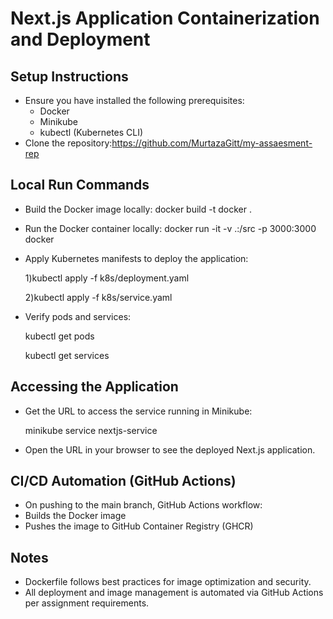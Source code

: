 # Next.js Application Containerization and Deployment

## Setup Instructions
- Ensure you have installed the following prerequisites:
  - Docker
  - Minikube
  - kubectl (Kubernetes CLI)
- Clone the repository:https://github.com/MurtazaGitt/my-assaesment-rep

## Local Run Commands
- Build the Docker image locally:
  docker build -t docker .
- Run the Docker container locally:
  docker run -it -v .:/src -p 3000:3000 docker
- Apply Kubernetes manifests to deploy the application:

  1)kubectl apply -f k8s/deployment.yaml
       
  2)kubectl apply -f k8s/service.yaml

- Verify pods and services:

  kubectl get pods

  kubectl get services


## Accessing the Application
- Get the URL to access the service running in Minikube:

   minikube service nextjs-service

- Open the URL in your browser to see the deployed Next.js application.

## CI/CD Automation (GitHub Actions)
- On pushing to the main branch, GitHub Actions workflow:
- Builds the Docker image
- Pushes the image to GitHub Container Registry (GHCR)

## Notes
- Dockerfile follows best practices for image optimization and security.
- All deployment and image management is automated via GitHub Actions per assignment requirements.


  


